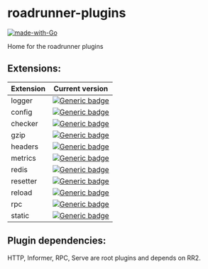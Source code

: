 # roadrunner-plugins

[![made-with-Go](https://img.shields.io/badge/Made%20with-Go-1f425f.svg)](http://golang.org)

Home for the roadrunner plugins

Extensions:
--------

| Extension | Current version
| ---       | ---
logger | [![Generic badge](https://img.shields.io/badge/logger-v1.0.2-<>.svg)](https://shields.io/)
config | [![Generic badge](https://img.shields.io/badge/config-v1.0.1-<>.svg)](https://shields.io/)
checker | [![Generic badge](https://img.shields.io/badge/checker-v1.0.3-<>.svg)](https://shields.io/)
gzip | [![Generic badge](https://img.shields.io/badge/gzip-v1.0.0-<>.svg)](https://shields.io/)
headers | [![Generic badge](https://img.shields.io/badge/headers-v1.0.1-<>.svg)](https://shields.io/)
metrics  | [![Generic badge](https://img.shields.io/badge/metrics-v1.0.1-<>.svg)](https://shields.io/)
redis    | [![Generic badge](https://img.shields.io/badge/redis-v1.0.1-<>.svg)](https://shields.io/)
resetter | [![Generic badge](https://img.shields.io/badge/resetter-v1.0.1-<>.svg)](https://shields.io/)
reload | [![Generic badge](https://img.shields.io/badge/reload-v1.0.2-<>.svg)](https://shields.io/)
rpc | [![Generic badge](https://img.shields.io/badge/rpc-v1.0.3-<>.svg)](https://shields.io/)
static | [![Generic badge](https://img.shields.io/badge/static-v1.0.1-<>.svg)](https://shields.io/)


Plugin dependencies:
---------
HTTP, Informer, RPC, Serve are root plugins and depends on RR2.